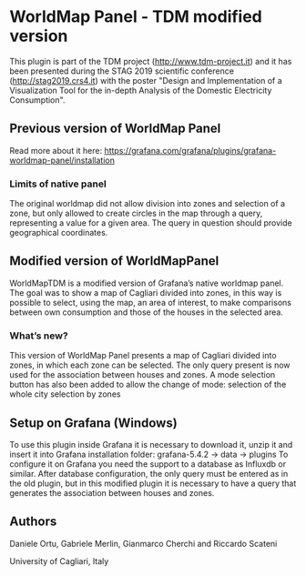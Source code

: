 # WorldMap Panel - TDM modified version

This plugin is part of the TDM project (http://www.tdm-project.it) and it has been presented during the STAG 2019 scientific conference (http://stag2019.crs4.it) with the poster "Design and Implementation of a Visualization Tool for the in-depth Analysis of the Domestic Electricity Consumption".


## Previous version of WorldMap Panel

Read more about it here:
https://grafana.com/grafana/plugins/grafana-worldmap-panel/installation

### Limits of native panel

The original worldmap did not allow division into zones and selection of a zone, but only allowed to create circles in the map through a query, representing a value for a given area. The query in question should provide geographical coordinates.


## Modified version of WorldMapPanel

WorldMapTDM is a modified version of Grafana’s native worldmap panel. The goal was to show a map of Cagliari divided into zones, in this way is possible to select, using the map, an area of interest, to make comparisons between own consumption and those of the houses in the selected area.


### What’s new?

This version of WorldMap Panel presents a map of Cagliari divided into zones, in which each zone can be selected. The only query present is now used for the association between houses and zones.
A mode selection button has also been added to allow the change of mode:
selection of the whole city
selection by zones

## Setup on Grafana (Windows)

To use this plugin inside Grafana it is necessary to download it, unzip it and insert it into Grafana installation folder: grafana-5.4.2 -> data -> plugins 
To configure it on Grafana you need the support to a database as Influxdb or similar. After database configuration, the only query must be entered as in the old plugin, but in this modified plugin it is necessary to have a query that generates the association between houses and zones.

## Authors
Daniele Ortu, Gabriele Merlin, Gianmarco Cherchi and Riccardo Scateni 

University of Cagliari, Italy




